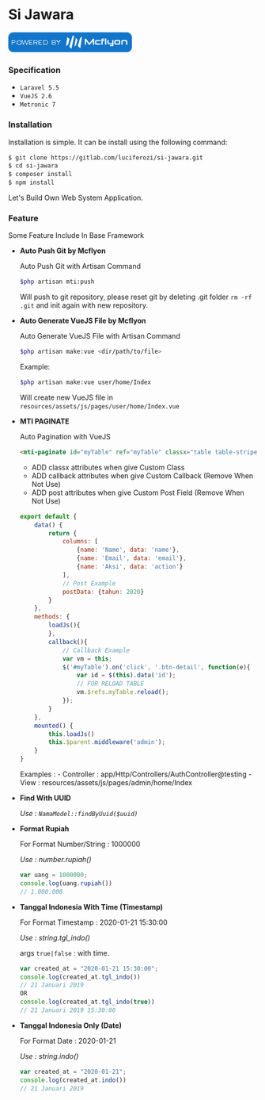 # Si Jawara
[![MCFLYON TEKNOLOGI INDONESIA](/public/assets/media/mcflyon.png)](https://www.mcflyon.co.id/)

### Specification

- `Laravel 5.5`
- `VueJS 2.6`
- `Metronic 7`

### Installation

Installation is simple. It can be install using the following command:
```sh
$ git clone https://gitlab.com/luciferozi/si-jawara.git
$ cd si-jawara
$ composer install
$ npm install
```

Let's Build Own Web System Application.

### Feature

Some Feature Include In Base Framework

- **Auto Push Git by Mcflyon**

	Auto Push Git with Artisan Command

	```sh
	$php artisan mti:push
	```

	Will push to git repository, please reset git by deleting .git folder `rm -rf .git` and init again with new repository.

- **Auto Generate VueJS File by Mcflyon**
	
	Auto Generate VueJS File with Artisan Command

	```sh
	$php artisan make:vue <dir/path/to/file>
	```

	Example:

	```sh
	$php artisan make:vue user/home/Index
	```

	Will create new VueJS file in `resources/assets/js/pages/user/home/Index.vue`

- **MTI PAGINATE**

	Auto Pagination with VueJS

	```html
	<mti-paginate id="myTable" ref="myTable" classx="table table-striped table-bordered text-center" :columns="columns" url="/test" :post="postData" :callback="callback"></mti-paginate>
	```
	- ADD classx attributes when give Custom Class
	- ADD callback attributes when give Custom Callback (Remove When Not Use)
	- ADD post attributes when give Custom Post Field (Remove When Not Use)

	```javascript
	export default {
		data() {
			return {
				columns: [
					{name: 'Name', data: 'name'},
					{name: 'Email', data: 'email'},
					{name: 'Aksi', data: 'action'}
				],
				// Post Example
				postData: {tahun: 2020}
			}
		},
		methods: {
			loadJs(){
			},
            callback(){
            	// Callback Example
            	var vm = this;
            	$('#myTable').on('click', '.btn-detail', function(e){
            		var id = $(this).data('id');
            		// FOR RELOAD TABLE
            		vm.$refs.myTable.reload();
            	});
            }
		},
		mounted() {
			this.loadJs()
			this.$parent.middleware('admin');
		}
	}
	```

	Examples :
		- Controller : app/Http/Controllers/AuthController@testing
		- View : resources/assets/js/pages/admin/home/Index

- **Find With UUID**

	*Use : `NamaModel::findByUuid($uuid)`*

- **Format Rupiah**

	For Format Number/String : 1000000

	*Use : number.rupiah()*

	```javascript
	var uang = 1000000;
	console.log(uang.rupiah())
	// 1.000.000
	```

- **Tanggal Indonesia With Time (Timestamp)**

	For Format Timestamp : 2020-01-21 15:30:00

	*Use : string.tgl_indo()*
	
	args `true|false` : with time.

	```javascript
	var created_at = "2020-01-21 15:30:00";
	console.log(created_at.tgl_indo())
	// 21 Januari 2019
	OR
	console.log(created_at.tgl_indo(true))
	// 21 Januari 2019 15:30:00
	```


- **Tanggal Indonesia Only (Date)**

	For Format Date : 2020-01-21

	*Use : string.indo()*

	```javascript
	var created_at = "2020-01-21";
	console.log(created_at.indo())
	// 21 Januari 2019
	```